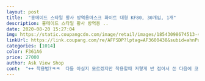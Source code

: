 ```yaml
---
layout: post 
title:  "홍메이드 스타일 황사 방역용마스크 화이트 대형 KF80, 30개입, 1개" 
description: 홍메이드 스타일 황사 방역용 ..
date: 2020-08-20 15:27:04 
img: https://static.coupangcdn.com/image/retail/images/18543098674513-4be2a070-2170-4597-b9ce-f9d732975c28.jpg 
linkUrl: https://link.coupang.com/re/AFFSDP?lptag=AF3600438&subid=ahnPublicAsk&pageKey=1743187009&itemId=2968011743&vendorItemId=70956440977&traceid=V0-113-70e30364a1626253 
categories: [1014] 
color: F361A6 
price: 27000 
author: Ask View Shop 
cont:  "++ 착용법?ㅋㅋ  다들 아실지 모르겠지만 착용할때 저렇게 반 접어서 쓴 다음에 코쪽 철사만 잡아주면 이쁘게 잘 써져요.<br/><br/>걱정이 많아서 비말차단이나 덴탈마스크는 안쓰는데 홍메이드꺼는 kf 보건용마스크 인데두 진짜 편하고 좋네요.<br/><br/>배송 받아서 뜯어보자마자 박스 색감이 이뻐서 괜히 기분 좋아졌구 안에 개별 포장도 왜이렇게 이쁜지 ㅋㅋㅋㅋ 뭔가 기분 좋아지는 하늘색?이네요 ㅋㅋㅋ 그래서 요래 저래 사진 찍어봤어요!! 박스 그냥 버릴랬는데 이뻐가지구 화장대 옆에다가 이렇게 놓구 쓰려구오 ㅋㅋㅋㅋㅋㅋㅋㅋㅋ<br/>아 그리구 심지어 제가 좋아하는 안보현씨가 모델이네요 ㅋㅋㅋㅋㅋㅋㅋㅋㅋㅋㅋㅋㅋ<br/>아니... <br/> 배송받는 사람 기분을 생각하야지.<br/> 쿠팡은 로켓배송 하면 상자에 넣어보내야지.<br/> 늘 받는 마스크 마다 비닐에 넣어보냄.<br/> 마스크 박스도 마스크 다 쓸때까지 보관하고, 공적마스크 또 보관하고 합니다.<br/> 이거 안버리고 잘써요.<br/> 근데 아무리해도 해도 넘 하네... <br/><br/>앞으로 마스크는 여기서만 주문하겠습니당!!!<br/>편안하고 제일좋아요ㅎ 지난번에 지인한테 우연히 1개 받아서 써보고 좋아서 이번에 구매했어요ㅎㅎ 쿠팡배송도 빠르고 감사합니다) 다른컬러는 구매못하나요? 설명에는 5가지색상이있는데 화이트말고는 판매안하네요?ㅎ<br/>포장  쿠팡 비닐에 담겨서 와서 걱정했는데 다행히 양호한 상태루 왔어요.<br/><br/>품질  전에 써봤던거라 걱정도 안하고 주문했구요.<br/> 피부가 예민해서 마스크 오래 끼고있으면 좁쌀같은 트러블이 자꾸 올라오는데ㅠㅠ 홍메이드꺼 쓰면  괜찮았었어요.<br/> 특히 개인적으로 마스크 쓰면서 제일 불편한점은 마스크끈 때문에 귀가 아픈거인데 진짜 여기꺼는 왜때문인지 그런게 1도 없었습니다.<br/><br/>홍메이드 마스크 예전에 우연히 써보고 좋아서 찾았었거든요.<br/> 어제 저녁에 낼 쓸 마스크가 급하게 필요해서 쿠팡 찾아보다가 있길래 후기 보고 포장 상태가 조금 걱정이 됐지만 박스 구겨진거쯤이면 괜찮겠지 하고 바로 주문했어요.<br/><br/>홍메이드는 올해 초에 제가 kf94를 두박스 사서 우리가족 질좋다고 엄청 잘썼던거라 한개 값 1200원인 지금 9001000원 마스크 다른거  파는거 많지만 무시하고 지른겁니다!!! 다른 마스크들도 상자 끄트러미 찢어져오고 찌개져와도 그려려니 했는데... <br/> 바쁘니 그럴수 있다 했는데.<br/>.<br/> 애초에 왜 상자가 이렇???? 뭐 어디 낑가져있던 쓰레기 파는것도 아니고 생산업체에서 다들 고생해가며 만든걸텐데... <br/> 쿠팡이 물건을 이런식으로 처리하면 안되지 않나<br/>" 
---
```

